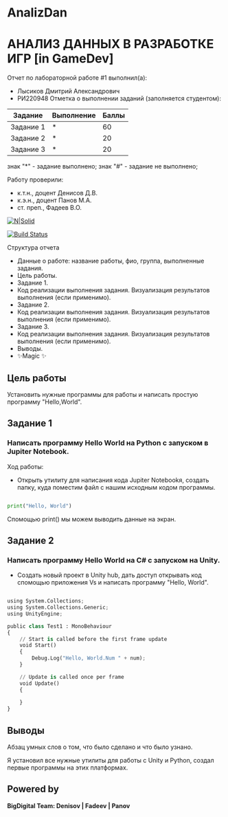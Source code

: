 # AnalizDan

# АНАЛИЗ ДАННЫХ В РАЗРАБОТКЕ ИГР [in GameDev]
Отчет по лабораторной работе #1 выполнил(а):
- Лысиков Дмитрий Александрович
- РИ220948
Отметка о выполнении заданий (заполняется студентом):

| Задание | Выполнение | Баллы |
| ------ | ------ | ------ |
| Задание 1 | * | 60 |
| Задание 2 | * | 20 |
| Задание 3 | * | 20 |

знак "*" - задание выполнено; знак "#" - задание не выполнено;

Работу проверили:
- к.т.н., доцент Денисов Д.В.
- к.э.н., доцент Панов М.А.
- ст. преп., Фадеев В.О.

[![N|Solid](https://cldup.com/dTxpPi9lDf.thumb.png)](https://nodesource.com/products/nsolid)

[![Build Status](https://travis-ci.org/joemccann/dillinger.svg?branch=master)](https://travis-ci.org/joemccann/dillinger)

Структура отчета

- Данные о работе: название работы, фио, группа, выполненные задания.
- Цель работы.
- Задание 1.
- Код реализации выполнения задания. Визуализация результатов выполнения (если применимо).
- Задание 2.
- Код реализации выполнения задания. Визуализация результатов выполнения (если применимо).
- Задание 3.
- Код реализации выполнения задания. Визуализация результатов выполнения (если применимо).
- Выводы.
- ✨Magic ✨

## Цель работы
Установить нужные программы для работы и написать простую программу "Hello,World".
## Задание 1
### Написать программу Hello World на Python с запуском в Jupiter Notebook.
Ход работы:
- Открыть утилиту для написания кода Jupiter Notebookя, создать папку, куда поместим файл с нашим исходным кодом программы.

```py

print("Hello, World")

```
Спомощью print() мы можем выводить данные на экран.


## Задание 2
### Написать программу Hello World на C# с запуском на Unity. 

- Создать новый проект в Unity hub, дать доступ открывать код спомощью приложения Vs и написать программу "Hello, World".

```py

using System.Collections;
using System.Collections.Generic;
using UnityEngine;

public class Test1 : MonoBehaviour
{
    // Start is called before the first frame update
    void Start()
    {
        Debug.Log("Hello, World.Num " + num);
    }

    // Update is called once per frame
    void Update()
    {
        
    }
}

```

## Выводы

Абзац умных слов о том, что было сделано и что было узнано.

Я установил все нужные утилиты для работы с Unity и Python, создал первые программы на этих платформах.

## Powered by

**BigDigital Team: Denisov | Fadeev | Panov**
